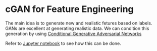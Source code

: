# cGAN for Feature Engineering

The main idea is to generate new and realistic fetures based on labels. GANs are excellent at generating realistic data. We can condition this generation by using [Conditional Generative Adversarial Networks](https://arxiv.org/abs/1411.1784)

Refer to [Jupyter notebook](notebook) to see how this can be done.

